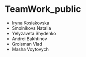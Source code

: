 # TeamWork_public
- Iryna Kosiakovska
- Smolnikovs Natalia
- Yelyzaveta Shydenko
- Andrei Bakhtinov
- Groisman Vlad
- Masha Voytovych